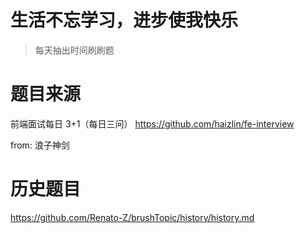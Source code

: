 # 生活不忘学习，进步使我快乐

> 每天抽出时间刷刷题

# 题目来源

前端面试每日 3+1（每日三问）
https://github.com/haizlin/fe-interview

from: 浪子神剑

# 历史题目

https://github.com/Renato-Z/brushTopic/history/history.md
